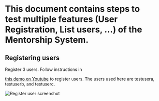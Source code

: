 <h1>This document contains steps to test multiple features (User Registration, List users, ...) of the Mentorship System.</h1>

<h2>Registering users</h2>
Register 3 users. Follow instructions in

[this demo on Youtube](https://www.youtube.com/watch?v=xRZrdR47R-w&feature=youtu.be&t=672) to register users. The users used here are testusera, testuserb, and testuserc.

![Register user screenshot](https://user-images.githubusercontent.com/26095715/79673508-4a582180-81a8-11ea-87ce-fe0bfda82fea.png)
